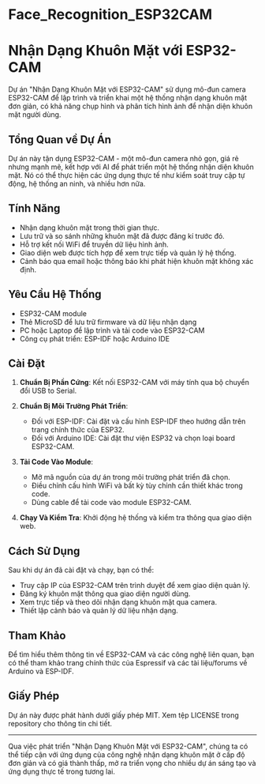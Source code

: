 # Face_Recognition_ESP32CAM

# Nhận Dạng Khuôn Mặt với ESP32-CAM

Dự án "Nhận Dạng Khuôn Mặt với ESP32-CAM" sử dụng mô-đun camera ESP32-CAM để lập trình và triển khai một hệ thống nhận dạng khuôn mặt đơn giản, có khả năng chụp hình và phân tích hình ảnh để nhận diện khuôn mặt người dùng.

## Tổng Quan về Dự Án

Dự án này tận dụng ESP32-CAM - một mô-đun camera nhỏ gọn, giá rẻ nhưng mạnh mẽ, kết hợp với AI để phát triển một hệ thống nhận diện khuôn mặt. Nó có thể thực hiện các ứng dụng thực tế như kiểm soát truy cập tự động, hệ thống an ninh, và nhiều hơn nữa.

## Tính Năng

- Nhận dạng khuôn mặt trong thời gian thực.
- Lưu trữ và so sánh những khuôn mặt đã được đăng kí trước đó.
- Hỗ trợ kết nối WiFi để truyền dữ liệu hình ảnh.
- Giao diện web được tích hợp để xem trực tiếp và quản lý hệ thống.
- Cảnh báo qua email hoặc thông báo khi phát hiện khuôn mặt không xác định.

## Yêu Cầu Hệ Thống

- ESP32-CAM module
- Thẻ MicroSD để lưu trữ firmware và dữ liệu nhận dạng
- PC hoặc Laptop để lập trình và tải code vào ESP32-CAM
- Công cụ phát triển: ESP-IDF hoặc Arduino IDE

## Cài Đặt

1. **Chuẩn Bị Phần Cứng**: Kết nối ESP32-CAM với máy tính qua bộ chuyển đổi USB to Serial.

2. **Chuẩn Bị Môi Trường Phát Triển**:
    - Đối với ESP-IDF: Cài đặt và cấu hình ESP-IDF theo hướng dẫn trên trang chính thức của ESP32.
    - Đối với Arduino IDE: Cài đặt thư viện ESP32 và chọn loại board ESP32-CAM.

3. **Tải Code Vào Module**:
    - Mở mã nguồn của dự án trong môi trường phát triển đã chọn.
    - Điều chỉnh cấu hình WiFi và bất kỳ tùy chỉnh cần thiết khác trong code.
    - Dùng cable để tải code vào module ESP32-CAM.

4. **Chạy Và Kiểm Tra**: Khởi động hệ thống và kiểm tra thông qua giao diện web.

## Cách Sử Dụng

Sau khi dự án đã cài đặt và chạy, bạn có thể:

- Truy cập IP của ESP32-CAM trên trình duyệt để xem giao diện quản lý.
- Đăng ký khuôn mặt thông qua giao diện người dùng.
- Xem trực tiếp và theo dõi nhận dạng khuôn mặt qua camera.
- Thiết lập cảnh báo và quản lý dữ liệu nhận dạng.

## Tham Khảo

Để tìm hiểu thêm thông tin về ESP32-CAM và các công nghệ liên quan, bạn có thể tham khảo trang chính thức của Espressif và các tài liệu/forums về Arduino và ESP-IDF.

## Giấy Phép

Dự án này được phát hành dưới giấy phép MIT. Xem tệp LICENSE trong repository cho thông tin chi tiết.

---

Qua việc phát triển "Nhận Dạng Khuôn Mặt với ESP32-CAM", chúng ta có thể tiếp cận với ứng dụng của công nghệ nhận dạng khuôn mặt ở cấp độ đơn giản và có giá thành thấp, mở ra triển vọng cho nhiều dự án sáng tạo và ứng dụng thực tế trong tương lai.
